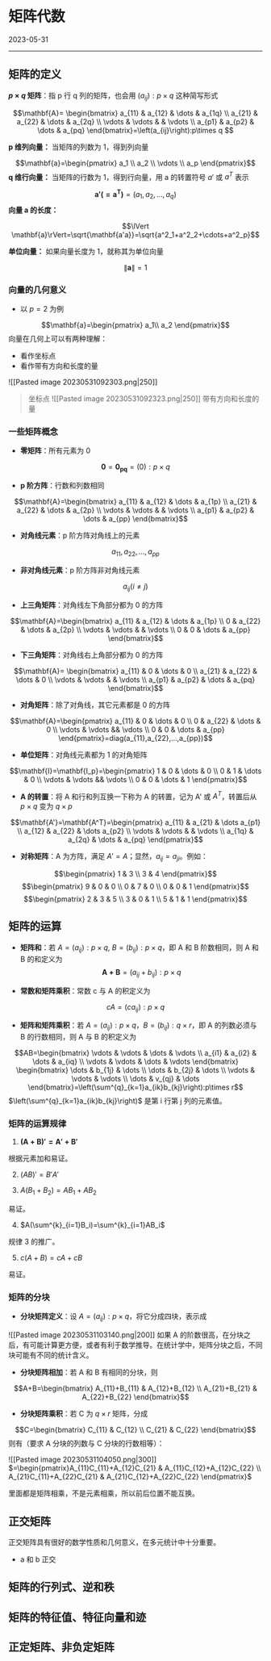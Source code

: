 # 矩阵代数

2023-05-31
****
## 矩阵的定义

**$p\times q$ 矩阵**：指 p 行 q 列的矩阵，也会用 $(a_{ij}):p\times q$ 这种简写形式

$$\mathbf{A}=
\begin{bmatrix} a_{11} & a_{12} & \dots & a_{1q} \\ a_{21} & a_{22} & \dots & a_{2q} \\ \vdots & \vdots & & \vdots \\ a_{p1} & a_{p2} & \dots & a_{pq} \end{bmatrix}=\left(a_{ij}\right):p\times q
$$

**p 维列向量：** 当矩阵的列数为 1，得到列向量

$$\mathbf{a}=\begin{pmatrix}
a_1 \\
a_2 \\
\vdots \\
a_p
\end{pmatrix}$$
**q 维行向量：** 当矩阵的行数为 1，得到行向量，用 a 的转置符号 $a'$ 或 $a^T$ 表示

$$\mathbf{a'(=a^T)}=(a_1,a_2,...,a_q)$$
**向量 a 的长度：**

$$\lVert \mathbf{a}\rVert=\sqrt{\mathbf{a'a}}=\sqrt{a^2_1+a^2_2+\cdots+a^2_p}$$

**单位向量：** 如果向量长度为 1，就称其为单位向量

$$\lVert \mathbf{a}\rVert=1$$

### 向量的几何意义

- 以 $p=2$ 为例

$$\mathbf{a}=\begin{pmatrix}
a_1\\
a_2
\end{pmatrix}$$
向量在几何上可以有两种理解：

- 看作坐标点
- 看作带有方向和长度的量

![[Pasted image 20230531092303.png|250]]
> 坐标点
![[Pasted image 20230531092323.png|250]]
> 带有方向和长度的量

### 一些矩阵概念

- **零矩阵**：所有元素为 0

$$\mathbf{0}=\mathbf{0_{pq}}=(0):p\times q$$
- **p 阶方阵**：行数和列数相同

$$\mathbf{A}=\begin{bmatrix} a_{11} & a_{12} & \dots & a_{1p} \\ a_{21} & a_{22} & \dots & a_{2p} \\ \vdots & \vdots & & \vdots \\ a_{p1} & a_{p2} & \dots & a_{pp} \end{bmatrix}$$
- **对角线元素**：p 阶方阵对角线上的元素

$$a_{11},a_{22},...,a_{pp}$$
- **非对角线元素**：p 阶方阵非对角线元素

$$a_{ij}(i\ne j)$$
- **上三角矩阵**：对角线左下角部分都为 0 的方阵

$$\mathbf{A}=\begin{bmatrix} a_{11} & a_{12} & \dots & a_{1p} \\ 0 & a_{22} & \dots & a_{2p} \\ \vdots & \vdots & & \vdots \\ 0 & 0 & \dots & a_{pp} \end{bmatrix}$$
- **下三角矩阵**：对角线右上角部分都为 0 的方阵

$$\mathbf{A}=
\begin{bmatrix}
a_{11} & 0 & \dots & 0 \\ 
a_{21} & a_{22} & \dots & 0 \\ 
\vdots & \vdots & & \vdots \\ 
a_{p1} & a_{p2} & \dots & a_{pq} 
\end{bmatrix}$$
- **对角矩阵**：除了对角线，其它元素都是 0 的方阵

$$\mathbf{A}=\begin{pmatrix}
a_{11} & 0 & \dots & 0 \\
0 & a_{22} & \dots & 0 \\
\vdots & \vdots && \vdots \\
0 & 0 & \dots & a_{pp}
\end{pmatrix}=diag(a_{11},a_{22},...,a_{pp})$$

- **单位矩阵**：对角线元素都为 1 的对角矩阵

$$\mathbf{I}=\mathbf{I_p}=\begin{pmatrix}
1 & 0 & \dots & 0 \\
0 & 1 & \dots & 0 \\
\vdots & \vdots && \vdots \\
0 & 0 & \dots & 1
\end{pmatrix}$$
- **A 的转置**：将 A 和行和列互换一下称为 A 的转置，记为 A' 或 $A^T$，转置后从 $p\times q$ 变为 $q\times p$

$$\mathbf{A'}=\mathbf{A^T}=\begin{pmatrix}
a_{11} & a_{21} & \dots a_{p1} \\
a_{12} & a_{22} & \dots a_{p2} \\
\vdots & \vdots & & \vdots \\
a_{1q} & a_{2q} & \dots & a_{pq}
\end{pmatrix}$$
- **对称矩阵**：A 为方阵，满足 $A'=A$；显然，$a_{ij}=a_{ji}$。例如：

$$\begin{pmatrix}
1 & 3 \\
3 & 4
\end{pmatrix}$$
$$\begin{pmatrix}
9 & 0 & 0 \\
0 & 7 & 0 \\
0 & 0 & 1 
\end{pmatrix}$$
$$\begin{pmatrix}
2 & 3 & 5 \\
3 & 0 & 1 \\
5 & 1 & 1 
\end{pmatrix}$$
## 矩阵的运算

- **矩阵和**：若 $A=(a_{ij}):p\times q$, $B=(b_{ij}):p\times q$，即 A 和 B 阶数相同，则 A 和 B 的和定义为
$$\mathbf{A+B}=(a_{ij}+b_{ij}):p\times q$$


- **常数和矩阵乘积**：常数 c 与 A 的积定义为

$$cA=(ca_{ij}):p\times q$$

- **矩阵和矩阵乘积**：若 $A=(a_{ij}):p\times q$，$B=(b_{ij}):q\times r$，即 A 的列数必须与 B 的行数相同，则 A 与 B 的积定义为

$$AB=\begin{bmatrix}
\vdots & \vdots & \dots & \vdots \\
a_{i1} & a_{i2} & \dots & a_{iq} \\
\vdots & \vdots & \dots & \vdots
\end{bmatrix}
\begin{bmatrix}
\dots & b_{1j} & \dots \\
\dots & b_{2j} & \dots \\
\vdots & \vdots & \vdots \\
\dots & v_{qj} & \dots 
\end{bmatrix}=\left(\sum^{q}_{k=1}a_{ik}b_{kj}\right):p\times r$$
$\left(\sum^{q}_{k=1}a_{ik}b_{kj}\right)$ 是第 i 行第 j 列的元素值。

### 矩阵的运算规律

1. $\boldsymbol{(A+B)'=A'+B'}$

根据元素加和易证。

2. $(AB)'=B'A'$

3. $A(B_1+B_2)=AB_1+AB_2$

易证。

4. $A(\sum^{k}_{i=1}B_i)=\sum^{k}_{i=1}AB_i$

规律 3 的推广。

5. $c(A+B)=cA+cB$

易证。

### 矩阵的分块

- **分块矩阵定义**：设 $A=(a_{ij}):p\times q$，将它分成四块，表示成

![[Pasted image 20230531103140.png|200]]
如果 A 的阶数很高，在分块之后，有可能计算更方便，或者有利于数学推导。在统计学中，矩阵分块之后，不同块可能有不同的统计含义。

- **分块矩阵相加**：若 A 和 B 有相同的分块，则

$$A+B=\begin{bmatrix}
A_{11}+B_{11} & A_{12}+B_{12} \\
A_{21}+B_{21} & A_{22}+B_{22}
\end{bmatrix}$$
- **分块矩阵乘积**：若 C 为 $q\times r$ 矩阵，分成

$$C=\begin{bmatrix}
C_{11} & C_{12} \\
C_{21} & C_{22}
\end{bmatrix}$$
则有（要求 A 分块的列数与 C 分块的行数相等）：

![[Pasted image 20230531104050.png|300]]
$=\begin{pmatrix}A_{11}C_{11}+A_{12}C_{21} & A_{11}C_{12}+A_{12}C_{22} \\ A_{21}C_{11}+A_{22}C_{21} & A_{21}C_{12}+A_{22}C_{22} \end{pmatrix}$

里面都是矩阵相乘，不是元素相乘，所以前后位置不能互换。


## 正交矩阵

正交矩阵具有很好的数学性质和几何意义，在多元统计中十分重要。

- a 和 b 正交



## 矩阵的行列式、逆和秩

## 矩阵的特征值、特征向量和迹

## 正定矩阵、非负定矩阵


